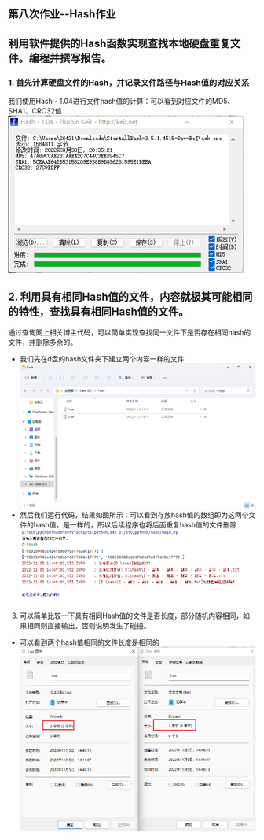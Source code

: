 ## 第八次作业--Hash作业 
## 利用软件提供的Hash函数实现查找本地硬盘重复文件。编程并撰写报告。 

### 1. 首先计算硬盘文件的Hash，并记录文件路径与Hash值的对应关系 
我们使用Hash - 1.04进行文件hash值的计算：可以看到对应文件的MD5、SHA1、CRC32值
![Alt](./img/hash软件1.png)
## 2. 利用具有相同Hash值的文件，内容就极其可能相同的特性，查找具有相同Hash值的文件。 
通过查询网上相关博主代码，可以简单实现查找同一文件下是否存在相同hash的文件，并删除多余的。
- 我们先在d盘的hash文件夹下建立两个内容一样的文件
![Alt](./img/文件内容.png)
- 然后我们运行代码，结果如图所示：可以看到存放hash值的数组即为这两个文件的hash值，是一样的，所以后续程序也将后面重复hash值的文件删除
![Alt](./img/运行结果.png)

3. 可以简单比较一下具有相同Hash值的文件是否长度，部分随机内容相同，如果相同则直接输出，否则说明发生了碰撞。
- 可以看到两个hash值相同的文件长度是相同的
 ![Alt](./img/长度比较.png)